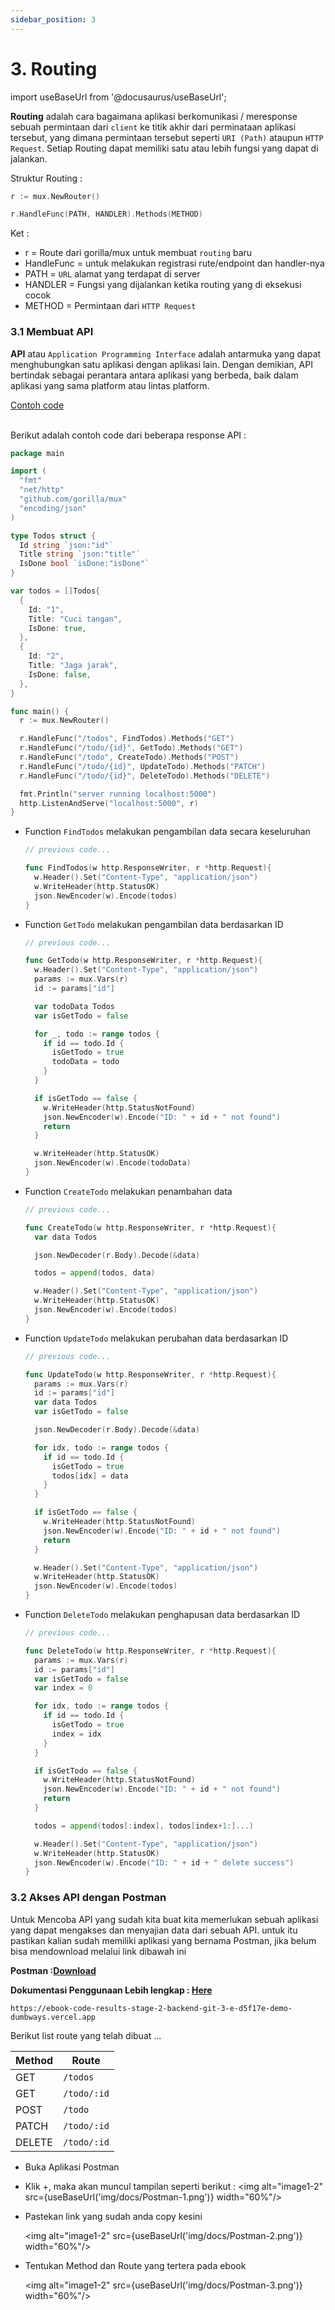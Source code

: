 ```yaml
---
sidebar_position: 3
---
```


# 3. Routing

import useBaseUrl from '@docusaurus/useBaseUrl';

**Routing** adalah cara bagaimana aplikasi berkomunikasi / meresponse sebuah permintaan dari `client` ke titik akhir dari perminataan aplikasi tersebut, yang dimana permintaan tersebut seperti `URI (Path)` ataupun `HTTP Request`. Setiap Routing dapat memiliki satu atau lebih fungsi yang dapat di jalankan.

Struktur Routing :

```go {3}
r := mux.NewRouter()

r.HandleFunc(PATH, HANDLER).Methods(METHOD)
```

Ket :

- r = Route dari gorilla/mux untuk membuat `routing` baru
- HandleFunc = untuk melakukan registrasi rute/endpoint dan handler-nya
- PATH = `URL` alamat yang terdapat di server
- HANDLER = Fungsi yang dijalankan ketika routing yang di eksekusi cocok
- METHOD = Permintaan dari `HTTP Request`

### 3.1 Membuat API

**API** atau `Application Programming Interface` adalah antarmuka yang dapat menghubungkan satu aplikasi dengan aplikasi lain. Dengan demikian, API bertindak sebagai perantara antara aplikasi yang berbeda, baik dalam aplikasi yang sama platform atau lintas platform.

<a class="btn-example-code" href="/">
Contoh code
</a>

<br />
<br />

Berikut adalah contoh code dari beberapa response API :

```go {1,3-8,10-14,16-27,29-40} title=main.go
package main

import (
  "fmt"
  "net/http"
  "github.com/gorilla/mux"
  "encoding/json"
)

type Todos struct {
  Id string `json:"id"`
  Title string `json:"title"`
  IsDone bool `isDone:"isDone"`
}

var todos = []Todos{
  {
    Id: "1",
    Title: "Cuci tangan",
    IsDone: true,
  },
  {
    Id: "2",
    Title: "Jaga jarak",
    IsDone: false,
  },
}

func main() {
  r := mux.NewRouter()

  r.HandleFunc("/todos", FindTodos).Methods("GET")
  r.HandleFunc("/todo/{id}", GetTodo).Methods("GET")
  r.HandleFunc("/todo", CreateTodo).Methods("POST")
  r.HandleFunc("/todo/{id}", UpdateTodo).Methods("PATCH")
  r.HandleFunc("/todo/{id}", DeleteTodo).Methods("DELETE")

  fmt.Println("server running localhost:5000")
  http.ListenAndServe("localhost:5000", r)
}
```

- Function `FindTodos` melakukan pengambilan data secara keseluruhan

  ```go title=main.go
  // previous code...

  func FindTodos(w http.ResponseWriter, r *http.Request){
    w.Header().Set("Content-Type", "application/json")
    w.WriteHeader(http.StatusOK)
    json.NewEncoder(w).Encode(todos)
  }
  ```

- Function `GetTodo` melakukan pengambilan data berdasarkan ID

  ```go title=main.go
  // previous code...

  func GetTodo(w http.ResponseWriter, r *http.Request){
    w.Header().Set("Content-Type", "application/json")
    params := mux.Vars(r)
    id := params["id"]

    var todoData Todos
    var isGetTodo = false

    for _, todo := range todos {
      if id == todo.Id {
        isGetTodo = true
        todoData = todo
      }
    }

    if isGetTodo == false {
      w.WriteHeader(http.StatusNotFound)
      json.NewEncoder(w).Encode("ID: " + id + " not found")
      return
    }

    w.WriteHeader(http.StatusOK)
    json.NewEncoder(w).Encode(todoData)
  }
  ```

- Function `CreateTodo` melakukan penambahan data

  ```go title=main.go
  // previous code...

  func CreateTodo(w http.ResponseWriter, r *http.Request){
    var data Todos

    json.NewDecoder(r.Body).Decode(&data)

    todos = append(todos, data)

    w.Header().Set("Content-Type", "application/json")
    w.WriteHeader(http.StatusOK)
    json.NewEncoder(w).Encode(todos)
  }
  ```

- Function `UpdateTodo` melakukan perubahan data berdasarkan ID

  ```go title=main.go
  // previous code...

  func UpdateTodo(w http.ResponseWriter, r *http.Request){
    params := mux.Vars(r)
    id := params["id"]
    var data Todos
    var isGetTodo = false

    json.NewDecoder(r.Body).Decode(&data)

    for idx, todo := range todos {
      if id == todo.Id {
        isGetTodo = true
        todos[idx] = data
      }
    }

    if isGetTodo == false {
      w.WriteHeader(http.StatusNotFound)
      json.NewEncoder(w).Encode("ID: " + id + " not found")
      return
    }

    w.Header().Set("Content-Type", "application/json")
    w.WriteHeader(http.StatusOK)
    json.NewEncoder(w).Encode(todos)
  }
  ```

- Function `DeleteTodo` melakukan penghapusan data berdasarkan ID

  ```go title=main.go
  // previous code...

  func DeleteTodo(w http.ResponseWriter, r *http.Request){
    params := mux.Vars(r)
    id := params["id"]
    var isGetTodo = false
    var index = 0

    for idx, todo := range todos {
      if id == todo.Id {
        isGetTodo = true
        index = idx
      }
    }

    if isGetTodo == false {
      w.WriteHeader(http.StatusNotFound)
      json.NewEncoder(w).Encode("ID: " + id + " not found")
      return
    }

    todos = append(todos[:index], todos[index+1:]...)

    w.Header().Set("Content-Type", "application/json")
    w.WriteHeader(http.StatusOK)
    json.NewEncoder(w).Encode("ID: " + id + " delete success")
  }
  ```

### 3.2 Akses API dengan Postman

Untuk Mencoba API yang sudah kita buat kita memerlukan sebuah aplikasi yang dapat mengakses dan menyajian data dari sebuah API. untuk itu pastikan kalian sudah memiliki aplikasi yang bernama Postman, jika belum bisa mendownload melalui link dibawah ini

**Postman :[Download](https://www.postman.com/downloads/?utm_source=postman-home)**

**Dokumentasi Penggunaan Lebih lengkap : [Here](https://learning.postman.com/docs/sending-requests/requests/)**

```link title=baseUrl
https://ebook-code-results-stage-2-backend-git-3-e-d5f17e-demo-dumbways.vercel.app
```

Berikut list route yang telah dibuat ...

| Method | Route       |
| ------ | ----------- |
| GET    | `/todos`    |
| GET    | `/todo/:id` |
| POST   | `/todo`     |
| PATCH  | `/todo/:id` |
| DELETE | `/todo/:id` |

- Buka Aplikasi Postman
- Klik +, maka akan muncul tampilan seperti berikut :
  <img alt="image1-2" src={useBaseUrl('img/docs/Postman-1.png')} width="60%"/>
- Pastekan link yang sudah anda copy kesini

  <img alt="image1-2" src={useBaseUrl('img/docs/Postman-2.png')} width="60%"/>

- Tentukan Method dan Route yang tertera pada ebook

  <img alt="image1-2" src={useBaseUrl('img/docs/Postman-3.png')} width="60%"/>

